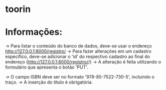 # toorin

Informações:
===========

-> Para listar o conteúdo do banco de dados, deve-se usar o endereço http://127.0.0.1:8000/registro/
-> Para fazer alterações em um cadastro específico, deve-se adicionar o 'id' do respectivo cadastro ao final do endereço (http://127.0.0.1:8000/registro/<id>/)
-> A alteração é feita utilizando o formulário que apresenta o botão 'PUT'.

-> O campo ISBN deve ser no formato '978-85-7522-730-5', incluindo o traço.
-> A inserção do título é obrigatória.
